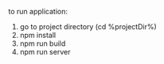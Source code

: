 to run  application:

1. go to project directory (cd %projectDir%)
2. npm install
3. npm run build
4. npm run server

